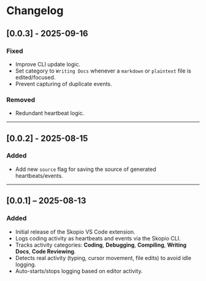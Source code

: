<!-- markdownlint-disable MD024 -->

# Changelog

## [0.0.3] - 2025-09-16

### Fixed

- Improve CLI update logic.
- Set category to `Writing Docs` whenever a `markdown` or `plaintext` file is edited/focused.
- Prevent capturing of duplicate events.

### Removed

- Redundant heartbeat logic.

---

## [0.0.2] - 2025-08-15

### Added

- Add new `source` flag for saving the source of generated heartbeats/events.

---

## [0.0.1] – 2025-08-13

### Added

- Initial release of the Skopio VS Code extension.
- Logs coding activity as heartbeats and events via the Skopio CLI.
- Tracks activity categories: **Coding**, **Debugging**, **Compiling**, **Writing Docs**, **Code Reviewing**.
- Detects real activity (typing, cursor movement, file edits) to avoid idle logging.
- Auto-starts/stops logging based on editor activity.
